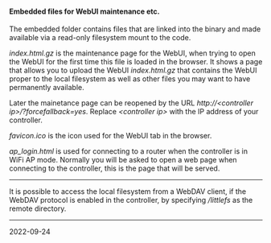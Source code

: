 #### Embedded files for WebUI maintenance etc.

The embedded folder contains files that are linked into the binary and made available via a read-only filesystem mount to the code.

_index.html.gz_ is the maintenance page for the WebUI, when trying to open the WebUI for the first time this file is loaded in the browser.
It shows a page that allows you to upload the WebUI _index.html.gz_ that contains the WebUI proper to the local filesystem as well as other files you may want to have permanently available.

Later the mainetance page can be reopened by the URL _http://\<controller ip\>/?forcefallback=yes_. Replace _\<controller ip\>_ with the IP address of your controller.

_favicon.ico_ is the icon used for the WebUI tab in the browser.

_ap_login.html_ is used for connecting to a router when the controller is in WiFi AP mode. Normally you will be asked to open a web page when connecting to the controller, this is the page that will be served.

---

It is possible to access the local filesystem from a WebDAV client, if the WebDAV protocol is enabled in the controller, by specifying _/littlefs_ as the remote directory.

---

2022-09-24
